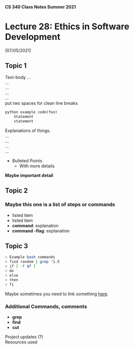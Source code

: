#### CS 340 Class Notes Summer 2021
# Lecture 28: Ethics in Software Development  
(07/05/2021)

## Topic 1

Text-body 
...  
...  
...  
...  
...  
put two spaces for clean line breaks

```python
python example code(foo)
	Statement
	statement
```

Explanations of things.  
...  
...  
...  
...  

- Bulleted Points
	+ With more details

**Maybe important detail**

## Topic 2

### Maybe this one is a list of steps or commands
* listed item
* listed item
* **command**: explanation
* **command -flag**: explanation

## Topic 3

```bash
> Example bash commands
> find random | grep *1.5
> if [ -f $f ]
> do
> else
> then
> fi
```
Maybe sometimes you need to link something [here](https://en.wikipedia.org/wiki/Main_Page).

### Additional Commands, comments 
* **grep**
* **find**
* **cut**


Project updates (?)  
Resources used